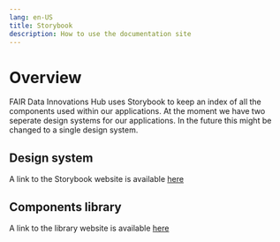 ```yaml
---
lang: en-US
title: Storybook
description: How to use the documentation site
---
```


# Overview

FAIR Data Innovations Hub uses Storybook to keep an index of all the components used within our applications. At the moment we have two seperate design systems for our applications. In the future this might be changed to a single design system.

## Design system

A link to the Storybook website is available [here](https://628e9af3098ed8003a017db7-quamycatrw.chromatic.com)

## Components library

A link to the library website is available [here](https://www.chromatic.com/library?appId=628e9af3098ed8003a017db7)
